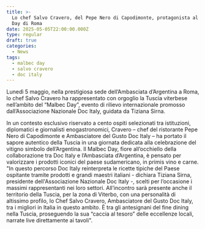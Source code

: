 ```yaml
---
title: >-
  Lo chef Salvo Cravero, del Pepe Nero di Capodimonte, protagonista al Malbec
  Day di Roma
date: 2025-05-05T22:00:00.000Z
type: regular
draft: true
categories:
  - News
tags:
  - malbec day
  - salvo cravero
  - doc italy
---
```


Lunedì 5 maggio, nella prestigiosa sede dell’Ambasciata d’Argentina a Roma, lo chef Salvo Cravero ha rappresentato con orgoglio la Tuscia viterbese nell’ambito del “Malbec Day”, evento di rilievo internazionale promosso dall’Associazione Nazionale Doc Italy, guidata da Tiziana Sirna.

In un contesto esclusivo riservato a cento ospiti selezionati tra istituzioni, diplomatici e giornalisti enogastronomici, Cravero – chef del ristorante Pepe Nero di Capodimonte e Ambasciatore del Gusto Doc Italy – ha portato il sapore autentico della Tuscia in una giornata dedicata alla celebrazione del vitigno simbolo dell’Argentina. Il Malbec Day, fiore all’occhiello della collaborazione tra Doc Italy e l’Ambasciata d’Argentina, è pensato per valorizzare i prodotti iconici del paese sudamericano, in primis vino e carne. "In questo percorso Doc Italy reinterpreta le ricette tipiche del Paese ospitante tramite prodotti e grandi maestri italiani - dichiara Tiziana Sirna, presidente dell'Associazione Nazionale Doc Italy -, scelti per l’occasione i massimi rappresentanti nei loro settori. All’incontro sarà presente anche il territorio della Tuscia, per la zona di Viterbo, con una personalità di altissimo profilo, lo Chef Salvo Cravero, Ambasciatore del Gusto Doc Italy, tra i migliori in Italia in questo ambito. È tra gli antesignani del fine dining nella Tuscia, proseguendo la sua “caccia al tesoro” delle eccellenze locali, narrate live direttamente ai tavoli".
